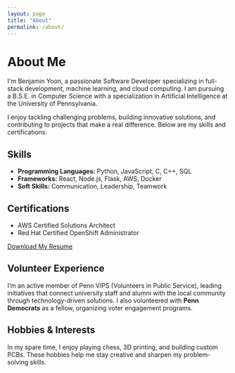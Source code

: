 ```yaml
---
layout: page
title: "About"
permalink: /about/
---
```


# About Me

I'm Benjamin Yoon, a passionate Software Developer specializing in full-stack development, machine learning, and cloud computing. I am pursuing a B.S.E. in Computer Science with a specialization in Artificial Intelligence at the University of Pennsylvania.

I enjoy tackling challenging problems, building innovative solutions, and contributing to projects that make a real difference. Below are my skills and certifications.

## Skills
- **Programming Languages:** Python, JavaScript, C, C++, SQL
- **Frameworks:** React, Node.js, Flask, AWS, Docker
- **Soft Skills:** Communication, Leadership, Teamwork

## Certifications
- AWS Certified Solutions Architect
- Red Hat Certified OpenShift Administrator

[Download My Resume](resume.pdf)

## Volunteer Experience
I’m an active member of Penn VIPS (Volunteers in Public Service), leading initiatives that connect university staff and alumni with the local community through technology-driven solutions. I also volunteered with **Penn Democrats** as a fellow, organizing voter engagement programs.

## Hobbies & Interests
In my spare time, I enjoy playing chess, 3D printing, and building custom PCBs. These hobbies help me stay creative and sharpen my problem-solving skills.

